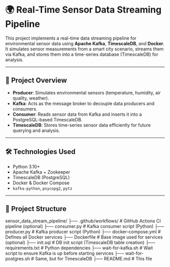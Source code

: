 # 🌍 Real-Time Sensor Data Streaming Pipeline

This project implements a real-time data streaming pipeline for environmental sensor data using **Apache Kafka**, **TimescaleDB**, and **Docker**. It simulates sensor measurements from a smart city scenario, streams them via Kafka, and stores them into a time-series database (TimescaleDB) for analysis.

---

## 📌 Project Overview

- **Producer**: Simulates environmental sensors (temperature, humidity, air quality, weather).
- **Kafka**: Acts as the message broker to decouple data producers and consumers.
- **Consumer**: Reads sensor data from Kafka and inserts it into a PostgreSQL-based TimescaleDB.
- **TimescaleDB**: Stores time-series sensor data efficiently for future querying and analysis.

---

## 🛠️ Technologies Used

- Python 3.10+
- Apache Kafka + Zookeeper
- TimescaleDB (PostgreSQL)
- Docker & Docker Compose
- `kafka-python`, `psycopg2`, `pytz`

---

## 📂 Project Structure

sensor_data_stream_pipeline/
├── .github/workflows/         # GitHub Actions CI pipeline (optional)
├── consumer.py                # Kafka consumer script (Python)
├── producer.py                # Kafka producer script (Python)
├── docker-compose.yml         # Defines all Docker services
├── Dockerfile                 # Base image used for services (optional)
├── init.sql                   # DB init script (TimescaleDB table creation)
├── requirements.txt           # Python dependencies
├── wait-for-kafka.sh          # Wait script to ensure Kafka is up before starting services
├── wait-for-postgres.sh       # Same, but for TimescaleDB
├── README.md                  # This file


